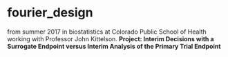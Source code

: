 # fourier_design
from summer 2017 in biostatistics at Colorado Public School of Health working with Professor John Kittelson.
**Project: Interim Decisions with a Surrogate Endpoint versus Interim Analysis of the Primary Trial Endpoint**
